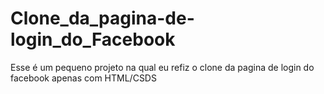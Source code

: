 # Clone_da_pagina-de-login_do_Facebook
 Esse é um pequeno projeto na qual eu refiz o clone da pagina de login do facebook apenas com HTML/CSDS
